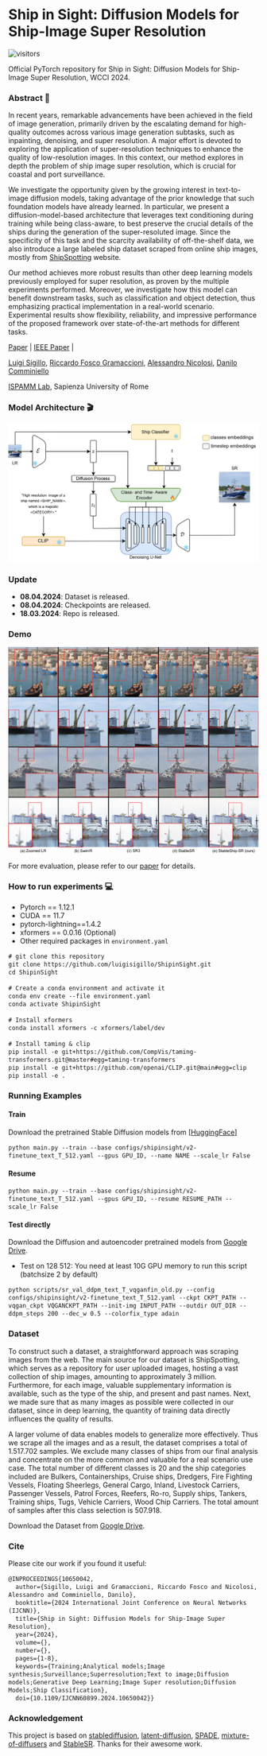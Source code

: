 # Ship in Sight: Diffusion Models for Ship-Image Super Resolution
![visitors](https://visitor-badge.laobi.icu/badge?page_id=luigisigillo/ShipinSight)

Official PyTorch repository for Ship in Sight: Diffusion Models for Ship-Image Super Resolution, WCCI 2024.
### Abstract :bookmark_tabs:
In recent years, remarkable advancements have been achieved in the field of image generation, primarily driven by the escalating demand for high-quality outcomes across various image generation subtasks, such as inpainting, denoising, and super resolution. A major effort is devoted to exploring the application of super-resolution techniques to enhance the quality of low-resolution images. In this context, our method explores in depth the problem of ship image super resolution, which is crucial for coastal and port surveillance. 

We investigate the opportunity given by the growing interest in text-to-image diffusion models, taking advantage of the prior knowledge that such foundation models have already learned. In particular, we present a diffusion-model-based architecture that leverages text conditioning during training while being class-aware, to best preserve the crucial details of the ships during the generation of the super-resoluted image. Since the specificity of this task and the scarcity availability of off-the-shelf data, we also introduce a large labeled ship dataset scraped from online ship images, mostly from [ShipSpotting](https://www.shipspotting.com/) website. 

Our method achieves more robust results than other deep learning models previously employed for super resolution, as proven by the multiple experiments performed. Moreover, we investigate how this model can benefit downstream tasks, such as classification and object detection, thus emphasizing practical implementation in a real-world scenario. Experimental results show flexibility, reliability, and impressive performance of the proposed framework over state-of-the-art methods for different tasks.


[Paper](https://arxiv.org/abs/2403.18370) | [IEEE Paper](https://ieeexplore.ieee.org/abstract/document/10650042) |


[Luigi Sigillo](https://luigisigillo.github.io/), [Riccardo Fosco Gramaccioni](https://scholar.google.it/citations?user=3nBFVm4AAAAJ&hl=it&oi=ao), [Alessandro Nicolosi](), [Danilo Comminiello](https://danilocomminiello.site.uniroma1.it/home)

[ISPAMM Lab](https://ispamm.it/), Sapienza University of Rome 
### Model Architecture :clapper:
<img src="assets/network.jpg" width="800px"/>

### Update
- **08.04.2024**: Dataset is released.
- **08.04.2024**: Checkpoints are released.
- **18.03.2024**: Repo is released.


### Demo

[<img src="assets/zoomed_black_page-0001.jpg" />]() 

For more evaluation, please refer to our [paper](https://arxiv.org/abs/2403.18370) for details.

### How to run experiments :computer:
- Pytorch == 1.12.1
- CUDA == 11.7
- pytorch-lightning==1.4.2
- xformers == 0.0.16 (Optional)
- Other required packages in `environment.yaml`
```
# git clone this repository
git clone https://github.com/luigisigillo/ShipinSight.git
cd ShipinSight

# Create a conda environment and activate it
conda env create --file environment.yaml
conda activate ShipinSight

# Install xformers
conda install xformers -c xformers/label/dev

# Install taming & clip
pip install -e git+https://github.com/CompVis/taming-transformers.git@master#egg=taming-transformers
pip install -e git+https://github.com/openai/CLIP.git@main#egg=clip
pip install -e .
```

### Running Examples

#### Train
Download the pretrained Stable Diffusion models from [[HuggingFace](https://huggingface.co/stabilityai/stable-diffusion-2-1-base)]

```
python main.py --train --base configs/shipinsight/v2-finetune_text_T_512.yaml --gpus GPU_ID, --name NAME --scale_lr False
```


#### Resume

```
python main.py --train --base configs/shipinsight/v2-finetune_text_T_512.yaml --gpus GPU_ID, --resume RESUME_PATH --scale_lr False
```

#### Test directly

Download the Diffusion and autoencoder pretrained models from [Google Drive](https://drive.google.com/drive/folders/1eElVRNGAOjFpGsEDIzjDTggAURWoMEIT?usp=drive_link).

- Test on 128 512: You need at least 10G GPU memory to run this script (batchsize 2 by default)
```
python scripts/sr_val_ddpm_text_T_vqganfin_old.py --config configs/shipinsight/v2-finetune_text_T_512.yaml --ckpt CKPT_PATH --vqgan_ckpt VQGANCKPT_PATH --init-img INPUT_PATH --outdir OUT_DIR --ddpm_steps 200 --dec_w 0.5 --colorfix_type adain
```

<!-- - Test on arbitrary size w/o chop for autoencoder (for results beyond 512): The memory cost depends on your image size, but is usually above 10G.
```
python scripts/sr_val_ddpm_text_T_vqganfin_oldcanvas.py --config configs/shipinsight/v2-finetune_text_T_512.yaml --ckpt CKPT_PATH --vqgan_ckpt VQGANCKPT_PATH --init-img INPUT_PATH --outdir OUT_DIR --ddpm_steps 200 --dec_w 0.5 --colorfix_type adain
``` -->

<!-- - Test on arbitrary size w/ chop for autoencoder: Current default setting needs at least 18G to run, you may reduce the autoencoder tile size by setting ```--vqgantile_size``` and ```--vqgantile_stride```.
Note the min tile size is 512 and the stride should be smaller than the tile size. A smaller size may introduce more border artifacts.
```
python scripts/sr_val_ddpm_text_T_vqganfin_oldcanvas_tile.py --config configs/shipinsight/v2-finetune_text_T_512.yaml --ckpt CKPT_PATH --vqgan_ckpt VQGANCKPT_PATH --init-img INPUT_PATH --outdir OUT_DIR --ddpm_steps 200 --dec_w 0.5 --colorfix_type adain
``` -->

<!-- - For test on 768 model, you need to set ```--config configs/shipinsight/v2-finetune_text_T_768v.yaml```, ```--input_size 768``` and ```--ckpt```. You can also adjust ```--tile_overlap```, ```--vqgantile_size``` and ```--vqgantile_stride``` accordingly. We did not finetune CFW. -->

### Dataset

To construct such a dataset, a straightforward approach was scraping images from the web. The main source for our dataset is ShipSpotting, which serves as a repository for user uploaded images, hosting a vast collection of ship images, amounting to approximately 3 million. Furthermore, for each image, valuable supplementary information is available, such as the type of the ship, and present and past names.
Next, we made sure that as many images as possible were collected in our dataset, since in deep learning, the quantity of training data directly influences the quality of results.


A larger volume of data enables models to generalize more effectively. Thus we scrape all the images and as a result, the dataset comprises a total of 1.517.702 samples. We exclude many classes of ships from our final analysis and concentrate on the more common and valuable for a real scenario use case. The total number of different classes is 20 and the ship categories included are Bulkers, Containerships, Cruise ships, Dredgers, Fire Fighting Vessels, Floating Sheerlegs, General Cargo, Inland, Livestock Carriers, Passenger Vessels, Patrol Forces, Reefers, Ro-ro, Supply ships, Tankers, Training ships, Tugs, Vehicle Carriers, Wood Chip Carriers. The total amount of samples after this class selection is 507.918.

Download the Dataset from [Google Drive](https://drive.google.com/file/d/1Q6AxT07QptqSJ2BchjyoJfKwAzDwM_qD/view?usp=drive_link).



### Cite
Please cite our work if you found it useful:
```
@INPROCEEDINGS{10650042,
  author={Sigillo, Luigi and Gramaccioni, Riccardo Fosco and Nicolosi, Alessandro and Comminiello, Danilo},
  booktitle={2024 International Joint Conference on Neural Networks (IJCNN)}, 
  title={Ship in Sight: Diffusion Models for Ship-Image Super Resolution}, 
  year={2024},
  volume={},
  number={},
  pages={1-8},
  keywords={Training;Analytical models;Image synthesis;Surveillance;Superresolution;Text to image;Diffusion models;Generative Deep Learning;Image Super resolution;Diffusion Models;Ship Classification},
  doi={10.1109/IJCNN60899.2024.10650042}}
```


### Acknowledgement

This project is based on [stablediffusion](https://github.com/Stability-AI/stablediffusion), [latent-diffusion](https://github.com/CompVis/latent-diffusion), [SPADE](https://github.com/NVlabs/SPADE), [mixture-of-diffusers](https://github.com/albarji/mixture-of-diffusers) and [StableSR](https://github.com/iceclear/stablesr). Thanks for their awesome work.
